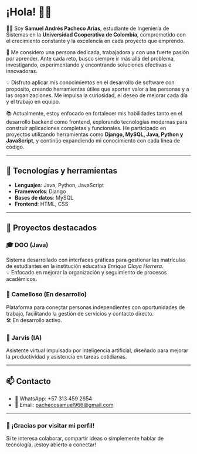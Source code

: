 # ¡Hola! 👋😄

🙋‍♂️ Soy **Samuel Andrés Pacheco Arias**, estudiante de Ingeniería de Sistemas en la **Universidad Cooperativa de Colombia**, comprometido con el crecimiento constante y la excelencia en cada proyecto que emprendo.

🚀 Me considero una persona dedicada, trabajadora y con una fuerte pasión por aprender. Ante cada reto, busco siempre ir más allá del problema, investigando, experimentando y encontrando soluciones efectivas e innovadoras.

💡 Disfruto aplicar mis conocimientos en el desarrollo de software con propósito, creando herramientas útiles que aporten valor a las personas y a las organizaciones. Me impulsa la curiosidad, el deseo de mejorar cada día y el trabajo en equipo.

📚 Actualmente, estoy enfocado en fortalecer mis habilidades tanto en el desarrollo backend como frontend, explorando tecnologías modernas para construir aplicaciones completas y funcionales. He participado en proyectos utilizando herramientas como **Django, MySQL, Java, Python y JavaScript**, y continúo expandiendo mi conocimiento con cada línea de código.

---

## 🧠 Tecnologías y herramientas

- **Lenguajes**: Java, Python, JavaScript
- **Frameworks**: Django
- **Bases de datos**: MySQL
- **Frontend**: HTML, CSS

---

## 🚀 Proyectos destacados

### 🎓 DOO (Java)
Sistema desarrollado con interfaces gráficas para gestionar las matrículas de estudiantes en la institución educativa *Enrique Olaya Herrera*.  
💡 Enfocado en mejorar la organización y seguimiento de procesos académicos.

### 🧰 Camelloso (En desarrollo)
Plataforma para conectar personas independientes con oportunidades de trabajo, facilitando la gestión de servicios y contacto directo.  
🛠️ En desarrollo activo.

### 🧠 Jarvis (IA)
Asistente virtual impulsado por inteligencia artificial, diseñado para mejorar la productividad y asistencia en tareas cotidianas.

---

## 📫 Contacto

- 📱 WhatsApp: +57 313 459 2654  
- 📧 Email: [pachecosamuel966@gmail.com](mailto:pachecosamuel966@gmail.com)

---

### 🤝 ¡Gracias por visitar mi perfil!
Si te interesa colaborar, compartir ideas o simplemente hablar de tecnología, ¡estoy abierto a conectar!

<!--
**pachesami/pachesami** is a ✨ _special_ ✨ repository because its `README.md` (this file) appears on your GitHub profile.

Here are some ideas to get you started:

- 🔭 I’m currently working on ...
- 🌱 I’m currently learning ...
- 👯 I’m looking to collaborate on ...
- 🤔 I’m looking for help with ...
- 💬 Ask me about ...
- 📫 How to reach me: ...
- 😄 Pronouns: ...
- ⚡ Fun fact: ...
-->
